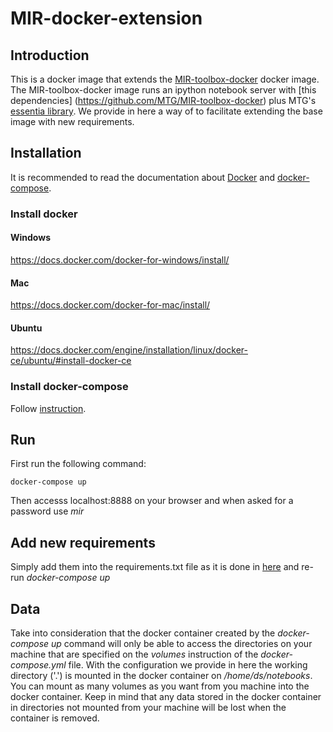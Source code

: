 # MIR-docker-extension

## Introduction
This is a docker image that extends the [MIR-toolbox-docker](https://github.com/MTG/MIR-toolbox-docker)
docker image. The MIR-toolbox-docker image runs an ipython notebook server with [this dependencies] (https://github.com/MTG/MIR-toolbox-docker)
plus MTG's [essentia library](http://essentia.upf.edu/documentation/).
We provide in here a way of to facilitate extending the base image
with new requirements.

## Installation
It is recommended to read the documentation about [Docker](https://docs.docker.com/)
and [docker-compose](https://docs.docker.com/compose/).

### Install docker
#### Windows
https://docs.docker.com/docker-for-windows/install/

#### Mac
https://docs.docker.com/docker-for-mac/install/

#### Ubuntu
https://docs.docker.com/engine/installation/linux/docker-ce/ubuntu/#install-docker-ce

### Install docker-compose
Follow [instruction](https://docs.docker.com/compose/install/).

## Run
First run the following command:
```
docker-compose up
```
Then accesss localhost:8888 on your browser and when asked for a password use _mir_

## Add new requirements
Simply add them into the requirements.txt file as it is done in [here](https://github.com/MTG/MIR-toolbox-docker/blob/master/requirements.txt)
and re-run _docker-compose up_

## Data
Take into consideration that the docker container created by the _docker-compose up_ command will
only be able to access the directories on your machine that are specified on the _volumes_
instruction of the _docker-compose.yml_ file.
With the configuration we provide in here the working directory ('.') is mounted in the
docker container on _/home/ds/notebooks_.
You can mount as many volumes as you want from you machine into the docker container.
Keep in mind that any data stored in the docker container in directories not mounted from your machine
will be lost when the container is removed.
